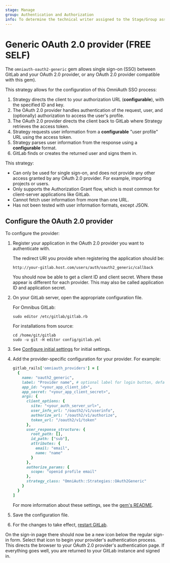 ```yaml
---
stage: Manage
group: Authentication and Authorization
info: To determine the technical writer assigned to the Stage/Group associated with this page, see https://about.gitlab.com/handbook/product/ux/technical-writing/#assignments
---
```


# Generic OAuth 2.0 provider **(FREE SELF)**

The `omniauth-oauth2-generic` gem allows single sign-on (SSO) between GitLab
and your OAuth 2.0 provider, or any OAuth 2.0 provider compatible with this gem).

This strategy allows for the configuration of this OmniAuth SSO process:

1. Strategy directs the client to your authorization URL (**configurable**), with
   the specified ID and key.
1. The OAuth 2.0 provider handles authentication of the request, user, and (optionally)
   authorization to access the user's profile.
1. The OAuth 2.0 provider directs the client back to GitLab where Strategy
   retrieves the access token.
1. Strategy requests user information from a **configurable** "user profile"
   URL using the access token.
1. Strategy parses user information from the response using a **configurable**
   format.
1. GitLab finds or creates the returned user and signs them in.

This strategy:

- Can only be used for single sign-on, and does not provide any other access
  granted by any OAuth 2.0 provider. For example, importing projects or users.
- Only supports the Authorization Grant flow, which is most common for client-server
  applications like GitLab.
- Cannot fetch user information from more than one URL.
- Has not been tested with user information formats, except JSON.

## Configure the OAuth 2.0 provider

To configure the provider:

1. Register your application in the OAuth 2.0 provider you want to authenticate with.

   The redirect URI you provide when registering the application should be:

   ```plaintext
   http://your-gitlab.host.com/users/auth/oauth2_generic/callback
   ```

   You should now be able to get a client ID and client secret. Where these
   appear is different for each provider. This may also be called application ID
   and application secret.

1. On your GitLab server, open the appropriate configuration file.

   For Omnibus GitLab:

   ```shell
   sudo editor /etc/gitlab/gitlab.rb
   ```

   For installations from source:

   ```shell
   cd /home/git/gitlab
   sudo -u git -H editor config/gitlab.yml
   ```

1. See [Configure initial settings](omniauth.md#configure-initial-settings) for
   initial settings.

1. Add the provider-specific configuration for your provider. For example:

   ```ruby
   gitlab_rails['omniauth_providers'] = [
     {
       name: "oauth2_generic",
       label: "Provider name", # optional label for login button, defaults to "Oauth2 Generic"
       app_id: "<your_app_client_id>",
       app_secret: "<your_app_client_secret>",
       args: {
         client_options: {
           site: "<your_auth_server_url>",
           user_info_url: "/oauth2/v1/userinfo",
           authorize_url: "/oauth2/v1/authorize",
           token_url: "/oauth2/v1/token"
         },
         user_response_structure: {
           root_path: [],
           id_path: ["sub"],
           attributes: {
             email: "email",
             name: "name"
           }
         },
         authorize_params: {
           scope: "openid profile email"
         },
         strategy_class: "OmniAuth::Strategies::OAuth2Generic"
       }
     }
   ]
   ```

   For more information about these settings, see the [gem's README](https://gitlab.com/satorix/omniauth-oauth2-generic#gitlab-config-example).

1. Save the configuration file.

1. For the changes to take effect, [restart GitLab](../administration/restart_gitlab.md#installations-from-source).

On the sign-in page there should now be a new icon below the regular sign-in
form. Select that icon to begin your provider's authentication process. This
directs the browser to your OAuth 2.0 provider's authentication page. If
everything goes well, you are returned to your GitLab instance and
signed in.
